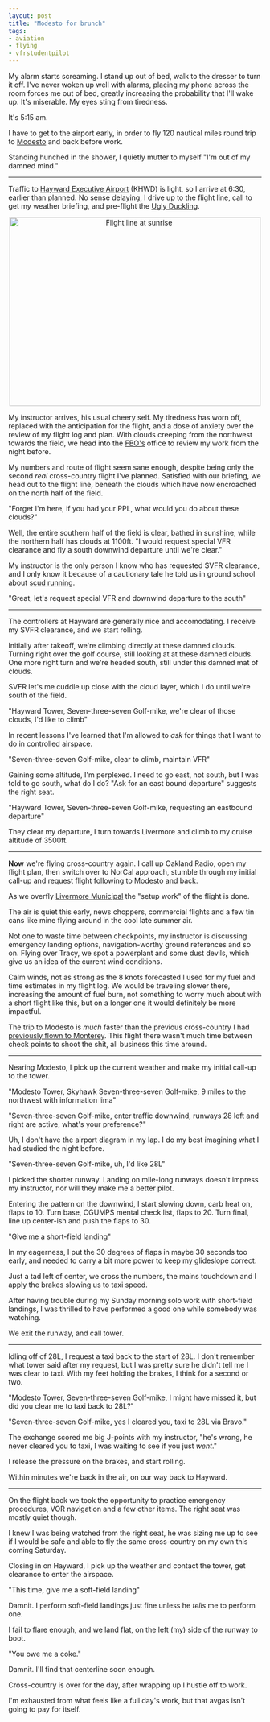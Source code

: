 ```yaml
---
layout: post
title: "Modesto for brunch"
tags:
- aviation
- flying
- vfrstudentpilot
---
```


My alarm starts screaming. I stand up out of bed, walk to the dresser to
turn it off. I've never woken up well with alarms, placing my phone across the
room forces me out of bed, greatly increasing the probability that I'll wake
up. It's miserable. My eyes sting from tiredness.

It's 5:15 am.

I have to get to the airport early, in order to fly 120 nautical miles round
trip to [Modesto](http://airnav.com/airport/kmod) and back before work.

Standing hunched in the shower, I quietly mutter to myself "I'm out of my damned mind."

---


Traffic to [Hayward Executive Airport](http://airnav.com/airport/khwd) (KHWD)
is light, so I arrive at 6:30, earlier than planned. No sense delaying, I drive
up to the flight line, call to get my weather briefing, and pre-flight the
[Ugly Duckling](http://www.flickr.com/photos/agentdero/8920019697/).


<center><a href="http://www.flickr.com/photos/agentdero/9617279603/"
title="Flight line at sunrise by agentdero, on Flickr"><img
src="http://farm4.staticflickr.com/3710/9617279603_c9901ff5dc.jpg" width="500"
height="375" alt="Flight line at sunrise"></a></center>

My instructor arrives, his usual cheery self. My tiredness has worn off,
replaced with the anticipation for the flight, and a dose of anxiety over the
review of my flight log and plan. With clouds creeping from the northwest
towards the field, we head into the
[FBO's](https://en.wikipedia.org/wiki/Fixed_base_operator) office to review my
work from the night before.

My numbers and route of flight seem sane enough, despite being only the second
*real* cross-country flight I've planned. Satisfied with our briefing, we head
out to the flight line, beneath the clouds which have now encroached on the
north half of the field.

"Forget I'm here, if you had your PPL, what would you do about these clouds?"


Well, the entire southern half of the field is clear, bathed in sunshine, while
the northern half has clouds at 1100ft. "I would request special VFR clearance
and fly a south downwind departure until we're clear."

My instructor is the only person I know who has requested SVFR clearance, and I
only know it because of a cautionary tale he told us in ground school about
[scud running](https://en.wikipedia.org/wiki/Scud_running).

"Great, let's request special VFR and downwind departure to the south"


---


The controllers at Hayward are generally nice and accomodating. I receive my
SVFR clearance, and we start rolling.

Initially after takeoff, we're climbing directly at these damned clouds.
Turning right over the golf course, still looking at at these damned clouds.
One more right turn and we're headed south, still under this damned mat of
clouds.

SVFR let's me cuddle up close with the cloud layer, which I do until we're
south of the field.


"Hayward Tower, Seven-three-seven Golf-mike, we're clear of those clouds, I'd
like to climb"


In recent lessons I've learned that I'm allowed to *ask* for things that I want
to do in controlled airspace.

"Seven-three-seven Golf-mike, clear to climb, maintain VFR"

Gaining some altitude, I'm perplexed. I need to go east, not south, but I was
told to go south, what do I do? "Ask for an east bound departure" suggests the
right seat.

"Hayward Tower, Seven-three-seven Golf-mike, requesting an eastbound departure"

They clear my departure, I turn towards Livermore and climb to my cruise
altitude of 3500ft.


---

**Now** we're flying cross-country again. I call up Oakland Radio, open my
flight plan, then switch over to NorCal approach, stumble through my initial
call-up and request flight following to Modesto and back.

As we overfly [Livermore Municipal](http://airnav.com/airport/klvk) the "setup
work" of the flight is done.

The air is quiet this early, news choppers, commercial flights and a few
tin cans like mine flying around in the cool late summer air.


Not one to waste time between checkpoints, my instructor is discussing
emergency landing options, navigation-worthy ground references and so on.
Flying over Tracy, we spot a powerplant and some dust devils, which give us an
idea of the current wind conditions.

Calm winds, not as strong as the 8 knots forecasted I used for my fuel and time
estimates in my flight log. We would be traveling slower there, increasing the
amount of fuel burn, not something to worry much about with a short flight like
this, but on a longer one it would definitely be more impactful.


The trip to Modesto is *much* faster than the previous cross-country I had
[previously flown to Monterey](/2013/08/17/monterey-for-almost-lunch.html).
This flight there wasn't much time between check points to shoot the shit, all
business this time around.

---

Nearing Modesto, I pick up the current weather and make my initial call-up to
the tower.

"Modesto Tower, Skyhawk Seven-three-seven Golf-mike, 9 miles to the northwest
with information lima"

"Seven-three-seven Golf-mike, enter traffic downwind, runways 28 left and right
are active, what's your preference?"

Uh, I don't have the airport diagram in my lap. I do my best imagining what
I had studied the night before.

"Seven-three-seven Golf-mike, uh, I'd like 28L"

I picked the shorter runway. Landing on mile-long runways doesn't impress my
instructor, nor will they make me a better pilot.

Entering the pattern on the downwind, I start slowing down, carb heat on, flaps
to 10. Turn base, CGUMPS mental check list, flaps to 20. Turn final, line up
center-ish and push the flaps to 30.

"Give me a short-field landing"

In my eagerness, I put the 30 degrees of flaps in maybe 30 seconds too early,
and needed to carry a bit more power to keep my glideslope correct.

Just a tad left of center, we cross the numbers, the mains touchdown and I
apply the brakes slowing us to taxi speed.

After having trouble during my Sunday morning solo work with short-field
landings, I was thrilled to have performed a good one while somebody was
watching.

We exit the runway, and call tower.

---

Idling off of 28L, I request a taxi back to the start of 28L. I don't remember
what tower said after my request, but I was pretty sure he didn't tell me I was
clear to taxi. With my feet holding the brakes, I think for a second or two.

"Modesto Tower, Seven-three-seven Golf-mike, I might have missed it, but did
you clear me to taxi back to 28L?"

"Seven-three-seven Golf-mike, yes I cleared you, taxi to 28L via Bravo."


The exchange scored me big J-points with my instructor, "he's wrong, he never
cleared you to taxi, I was waiting to see if you just *went*."

I release the pressure on the brakes, and start rolling.

Within minutes we're back in the air, on our way back to Hayward.

---

On the flight back we took the opportunity to practice emergency procedures,
VOR navigation and a few other items. The right seat was mostly quiet though.

I knew I was being watched from the right seat, he was sizing me up to see if
I would be safe and able to fly the same cross-country on my own this coming
Saturday.

Closing in on Hayward, I pick up the weather and contact the tower, get
clearance to enter the airspace.

"This time, give me a soft-field landing"


Damnit. I perform soft-field landings just fine unless he *tells* me to perform
one.

I fail to flare enough, and we land flat, on the left (my) side of the runway
to boot.

"You owe me a coke."


Damnit. I'll find that centerline soon enough.


Cross-country is over for the day, after wrapping up I hustle off to work.

I'm exhausted from what feels like a full day's work, but that avgas isn't going to pay for itself.

